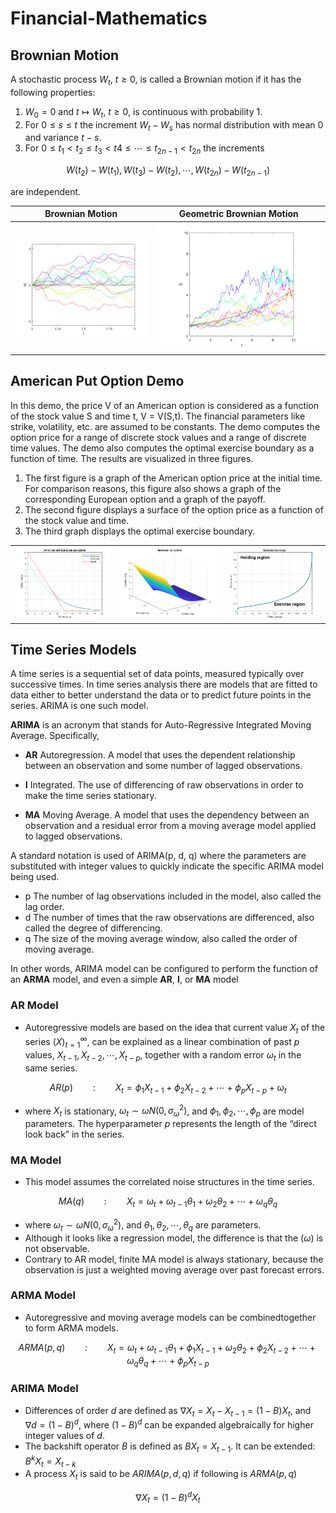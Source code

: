 # Financial-Mathematics

## Brownian Motion
A stochastic process $W_t$, $t \geq 0$, is called a
Brownian motion if it has the following properties:
  1. $W_0 = 0$ and $t\mapsto W_t$, $t \geq 0$, is continuous with probability 1.
  2. For $0 \leq s \leq t$ the increment $W_t - W_s$ has normal distribution with mean 0 and
variance $t - s$.
  3. For $0 \leq t_1 < t_2 \leq t_3 < t4 \leq \cdots \leq t_{2n-1} < t_{2n}$ the increments

$$ W(t_2) - W(t_1),  W(t_3) - W(t_2), \cdots , W(t_{2n}) - W(t_{2n-1}) $$

are independent.


|  Brownian Motion     |   Geometric Brownian Motion   | 
| -------------- | -------------- |
| ![]( https://github.com/dzmanashvilisaba/Financial-Mathematics/blob/main/graphs/Brownian.png )    |  ![]( https://github.com/dzmanashvilisaba/Financial-Mathematics/blob/main/graphs/GeometricBrownian.png ) |   








## American Put Option Demo

In this demo, the price V of an American option is considered as a function of the 
stock value S and time t, V = V(S,t). The financial parameters like strike, volatility,
etc. are assumed to be constants. The demo computes the option price for a range of discrete 
stock values and a range of discrete time values. The demo also computes the optimal exercise boundary as a function of time. The results are visualized in three figures. 

  1.  The first figure is a graph  of the American option price at the initial time. For comparison reasons, this figure also shows a graph of the corresponding European option and a graph of the payoff.
  2.  The second figure displays a surface of the  option price as a function of the stock value and time.
  3.  The third graph displays the optimal exercise boundary.

|        |      |      |
| -------------- | -------------- | -------------- |
| ![]( https://github.com/dzmanashvilisaba/Financial-Mathematics/blob/main/graphs/AmericanPut1.png )    |  ![]( https://github.com/dzmanashvilisaba/Financial-Mathematics/blob/main/graphs/AmericanPut2.png ) |    ![]( https://github.com/dzmanashvilisaba/Financial-Mathematics/blob/main/graphs/AmericanPut3.png ) |




##  Time Series Models

A time series is a sequential set of data points, measured typically over successive times.
In time series analysis there are models that are fitted to data either to better understand the data or to predict future points in the series. ARIMA is one such model.
  
**ARIMA** is an acronym that stands for Auto-Regressive Integrated Moving Average. Specifically,

* **AR** Autoregression. A model that uses the dependent relationship between an observation and some number of lagged observations.

* **I** Integrated. The use of differencing of raw observations in order to make the time series stationary.

* **MA** Moving Average. A model that uses the dependency between an observation and a residual error from a moving average model applied to lagged observations.

A standard notation is used of ARIMA(p, d, q) where the parameters are substituted with integer values to quickly indicate the specific ARIMA model being used.
* p The number of lag observations included in the model, also
called the lag order.
* d The number of times that the raw observations are
differenced, also called the degree of differencing.
* q The size of the moving average window, also called the order
of moving average.

In other words, ARIMA model can be configured to perform the function of an **ARMA** model, and even a simple **AR**, **I**, or **MA** model

###  AR Model
- Autoregressive models are based on the idea that current value $X_t$ of the series $(X)_ {t=1} ^{\infty}$, can be explained as a linear combination of past $p$ values, $X_{t-1}, X_{t-2}, \cdots, X_{t-p}$, together with a random
error $\omega_t$ in the same series.

$$ AR(p) \qquad : \qquad X_t = \phi_1X_{t-1} + \phi_2X_{t-2} + \cdots + \phi_pX_{t-p}  + \omega_t   $$


- where $X_t$ is stationary, $\omega_t \sim \omega N(0, \sigma^2_{\omega})$,  and $\phi_1, \phi_2, \cdots , \phi_p$ are model parameters. The hyperparameter $p$
represents the length of the “direct look back” in the series.


###  MA Model
- This model assumes the  correlated noise structures in the time series.

$$ MA(q) \qquad : \qquad X_t = \omega_t + \omega_{t-1}\theta_1 + \omega_2\theta_2 + \cdots + \omega_q\theta_q  $$

- where $\omega_t \sim \omega N(0, \sigma^2 _{\omega} )$, and $\theta_1, \theta_2, \cdots , \theta_q$  are parameters.
- Although it looks like a regression model, the difference is that the $(\omega)$ is not observable.
- Contrary to AR model, finite MA model is always stationary, because the observation is just a weighted moving average over past forecast errors.

###  ARMA Model
- Autoregressive and moving average models can be combinedtogether to form ARMA models.

$$        ARMA(p, q) \qquad : \qquad       X_t =   \omega_t + \omega_{t-1}\theta_1 +  \phi_1X_{t-1} + \omega_2\theta_2 + \phi_2X_{t-2} + \cdots + \omega_q\theta_q  + \cdots + \phi_pX_{t-p}       $$


### ARIMA Model
- Differences of order $d$ are defined as $\nabla X_t = X_t − X_{t−1} = (1-B)X_t$, and $\nabla d = (1 − B)^d$, where $(1 − B)^d$ can be expanded algebraically for higher integer values of $d$.
- The backshift operator $B$ is defined as $BX_t = X_{t−1}$. It can be extended: $B^kX_t = X_{t-k}$
- A process $X_t$ is said to be $ARIMA(p, d, q)$ if following is $ARMA(p,q)$

$$ \nabla X_t = (1 − B)^dX_t $$ 

